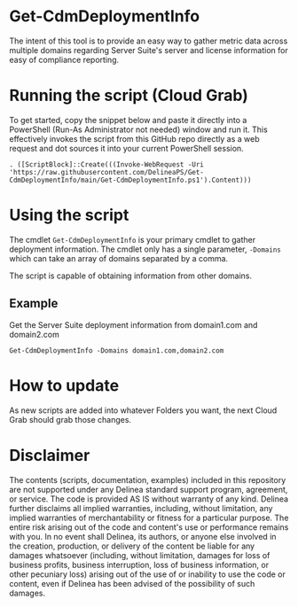 # Get-CdmDeploymentInfo
The intent of this tool is to provide an easy way to gather metric data across multiple domains regarding Server Suite's server and license information for easy of compliance reporting.

# Running the script (Cloud Grab)

To get started, copy the snippet below and paste it directly into a PowerShell (Run-As Administrator not needed) window and run it. This effectively invokes the script from this GitHub repo directly as a web request and dot sources it into your current PowerShell session.

```
. ([ScriptBlock]::Create(((Invoke-WebRequest -Uri 'https://raw.githubusercontent.com/DelineaPS/Get-CdmDeploymentInfo/main/Get-CdmDeploymentInfo.ps1').Content)))
```

# Using the script

The cmdlet `Get-CdmDeploymentInfo` is your primary cmdlet to gather deployment information. The cmdlet only has a single parameter, `-Domains` which can take an array of domains separated by a comma.

The script is capable of obtaining information from other domains.

## Example

Get the Server Suite deployment information from domain1.com and domain2.com
```
Get-CdmDeploymentInfo -Domains domain1.com,domain2.com
```

# How to update

As new scripts are added into whatever Folders you want, the next Cloud Grab should grab those changes.

# Disclaimer

The contents (scripts, documentation, examples) included in this repository are not supported under any Delinea standard support program, agreement, or service. The code is provided AS IS without warranty of any kind. Delinea further disclaims all implied warranties, including, without limitation, any implied warranties of merchantability or fitness for a particular purpose. The entire risk arising out of the code and content's use or performance remains with you. In no event shall Delinea, its authors, or anyone else involved in the creation, production, or delivery of the content be liable for any damages whatsoever (including, without limitation, damages for loss of business profits, business interruption, loss of business information, or other pecuniary loss) arising out of the use of or inability to use the code or content, even if Delinea has been advised of the possibility of such damages.
